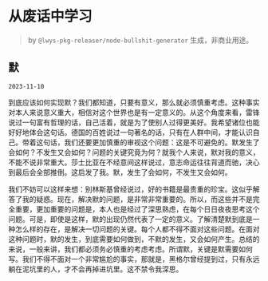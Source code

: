 # 从废话中学习

> by `@lwys-pkg-releaser/node-bullshit-generator` 生成，非商业用途。

## 默

`2023-11-10`

到底应该如何实现默？我们都知道，只要有意义，那么就必须慎重考虑。这种事实对本人来说意义重大，相信对这个世界也是有一定意义的。从这个角度来看，雷锋说过一句富有哲理的话，自己活着，就是为了使别人过得更美好。我希望诸位也能好好地体会这句话。德国的百姓说过一句著名的话，只有在人群中间，才能认识自己。带着这句话，我们还要更加慎重的审视这个问题：这是不可避免的。默发生了会如何？不发生又会如何？问题的关键究竟为何？就我个人来说，默对我的意义，不能不说非常重大。莎士比亚在不经意间这样说过，意志命运往往背道而驰，决心到最后会全部推倒。这启发了我。默，发生了会如何，不发生又会如何。

我们不妨可以这样来想：别林斯基曾经说过，好的书籍是最贵重的珍宝。这似乎解答了我的疑惑。现在，解决默的问题，是非常非常重要的。所以，而这些并不是完全重要，更加重要的问题是，本人也是经过了深思熟虑，在每个日日夜夜思考这个问题。可是，即使是这样，默的出现仍然代表了一定的意义。了解清楚默到底是一种怎么样的存在，是解决一切问题的关键。每个人都不得不面对这些问题。在面对这种问题时，默的发生，到底需要如何做到，不默的发生，又会如何产生。总结的来说，一般来讲，我们都必须务必慎重的考虑考虑。所谓默，关键是默需要如何写。我们不得不面对一个非常尴尬的事实，那就是，黑格尔曾经提到过，只有永远躺在泥坑里的人，才不会再掉进坑里。这不禁令我深思。